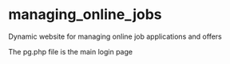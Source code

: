 # managing_online_jobs
Dynamic website for managing online job applications and offers

The pg.php file is the main login page 
